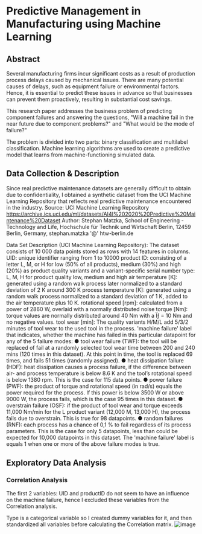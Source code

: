 # Predictive Management in Manufacturing using Machine Learning

## Abstract
Several manufacturing firms incur significant costs as a result of production process delays caused by mechanical issues. There are many potential causes of delays, such as equipment failure or environmental factors. Hence, it is essential to predict these issues in advance so that businesses can prevent them proactively, resulting in substantial cost savings.

This research paper addresses the business problem of predicting component failures and answering the questions, "Will a machine fail in the near future due to component problems?" and "What would be the mode of failure?"

The problem is divided into two parts: binary classification and multilabel classification. Machine learning algorithms are used to create a predictive model that learns from machine-functioning simulated data.


## Data Collection & Description
Since real predictive maintenance datasets are generally difficult to obtain due to confidentiality, I obtained a synthetic dataset from the UCI Machine Learning Repository that reflects real predictive maintenance encountered in the industry.
Source:
UCI Machine Learning Repository
https://archive.ics.uci.edu/ml/datasets/AI4I%202020%20Predictive%20Maintenance%20Dataset 
Author: Stephan Matzka, School of Engineering - Technology and Life, Hochschule für Technik und Wirtschaft Berlin, 12459 Berlin, Germany, stephan.matzka '@' htw-berlin.de

Data Set Description (UCI Machine Learning Repository):
The dataset consists of 10 000 data points stored as rows with 14 features in columns.
UID: unique identifier ranging from 1 to 10000
product ID: consisting of a letter L, M, or H for low (50% of all products), medium (30%) and high (20%) as product quality variants and a variant-specific serial number
type: L, M, H for product quality low, medium and high
air temperature [K]: generated using a random walk process later normalized to a standard deviation of 2 K around 300 K
process temperature [K]: generated using a random walk process normalized to a standard deviation of 1 K, added to the air temperature plus 10 K.
rotational speed [rpm]: calculated from a power of 2860 W, overlaid with a normally distributed noise
torque [Nm]: torque values are normally distributed around 40 Nm with a Ïƒ = 10 Nm and no negative values.
tool wear [min]: The quality variants H/M/L add 5/3/2 minutes of tool wear to the used tool in the process. 
'machine failure' label that indicates, whether the machine has failed in this particular datapoint for any of the 5 failure modes:
●	tool wear failure (TWF): the tool will be replaced of fail at a randomly selected tool wear time between 200 and 240 mins (120 times in this dataset). At this point in time, the tool is replaced 69 times, and fails 51 times (randomly assigned).
●	heat dissipation failure (HDF): heat dissipation causes a process failure, if the difference between air- and process temperature is below 8.6 K and the tool’s rotational speed is below 1380 rpm. This is the case for 115 data points.
●	power failure (PWF): the product of torque and rotational speed (in rad/s) equals the power required for the process. If this power is below 3500 W or above 9000 W, the process fails, which is the case 95 times in this dataset.
●	overstrain failure (OSF): if the product of tool wear and torque exceeds 11,000 Nm/min for the L product variant (12,000 M, 13,000 H), the process fails due to overstrain. This is true for 98 datapoints.
●	random failures (RNF): each process has a chance of 0,1 % to fail regardless of its process parameters. This is the case for only 5 datapoints, less than could be expected for 10,000 datapoints in this dataset.
The 'machine failure' label is equals 1 when one or more of the above failure modes is true.

## Exploratory Data Analysis

### Correlation Analysis
The first 2 variables: UID and productID do not seem to have an influence on the machine failure, hence I excluded these variables from the Correlation analysis.

Type is a categorical variable so I created dummy variables for it, and then standardized all variables before calculating the Correlation matrix.
![image](https://user-images.githubusercontent.com/122824839/225735377-1ca05ca5-5aa4-4b94-910f-41ff699fa6aa.png)

